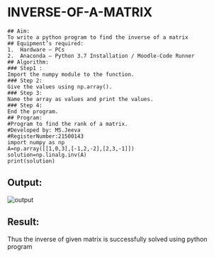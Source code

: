 # INVERSE-OF-A-MATRIX
```
## Aim:
To write a python program to find the inverse of a matrix
## Equipment’s required:
1. 	Hardware – PCs
2. 	Anaconda – Python 3.7 Installation / Moodle-Code Runner
## Algorithm:
### Step1 : 
Import the numpy module to the function.
### Step 2: 
Give the values using np.array().
### Step 3: 
Name the array as values and print the values.
### Step 4: 
End the program.
## Program:
#Program to find the rank of a matrix.
#Developed by: MS.Jeeva
#RegisterNumber:21500143
import numpy as np 
A=np.array([[1,0,3],[-1,2,-2],[2,3,-1]])
solution=np.linalg.inv(A)
print(solution)
```
## Output:
![output](./imagerank)
## Result:
Thus the inverse of given matrix is successfully solved using python program

